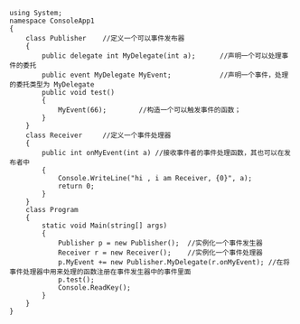     using System;
    namespace ConsoleApp1
    {    
        class Publisher    //定义一个可以事件发布器
        {
            public delegate int MyDelegate(int a);      //声明一个可以处理事件的委托
            public event MyDelegate MyEvent;            //声明一个事件，处理的委托类型为 MyDelegate
            public void test()
            {
                MyEvent(66);        //构造一个可以触发事件的函数； 
            }
        }
        class Receiver     //定义一个事件处理器
        {
            public int onMyEvent(int a) //接收事件者的事件处理函数，其也可以在发布者中
            {
                Console.WriteLine("hi , i am Receiver, {0}", a);
                return 0;
            }
        }
        class Program
        {
            static void Main(string[] args)
            {
                Publisher p = new Publisher();  //实例化一个事件发生器
                Receiver r = new Receiver();    //实例化一个事件处理器
                p.MyEvent += new Publisher.MyDelegate(r.onMyEvent); //在将事件处理器中用来处理的函数注册在事件发生器中的事件里面
                p.test();            
                Console.ReadKey();
            }
        }
    }

